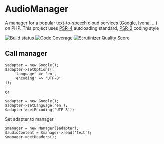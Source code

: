 AudioManager
============

A manager for a popular text-to-speech cloud services ([Google](https://translate.google.com/), [Ivona](https://www.ivona.com/), ...) on PHP. This project uses [PSR-4](http://www.php-fig.org/psr/psr-4/) autoloading standard,
[PSR-2](http://www.php-fig.org/psr/psr-2/) coding style

[![Build status](https://travis-ci.org/newage/AudioManager.svg?branch=master)](https://travis-ci.org/newage/AudioManager)
[![Code Coverage](https://scrutinizer-ci.com/g/newage/AudioManager/badges/coverage.png?b=master)](https://scrutinizer-ci.com/g/newage/AudioManager/?branch=develop)
[![Scrutinizer Quality Score](https://scrutinizer-ci.com/g/newage/AudioManager/badges/quality-score.png?b=master)](https://scrutinizer-ci.com/g/newage/AudioManager/)

## Call manager

    $adapter = new Google();
    $adapter->setOptions([
        'language' => 'en',
        'encoding' => 'UTF-8'
    ]);

or

    $adapter = new Google();
    $adapter->setLanguage('en');
    $adapter->setEncoding('UTF-8');

Set adapter to manager

    $manager = new Manager($adapter);
    $audioContent = $manager->read('text');
    $manager->getHeaders();


